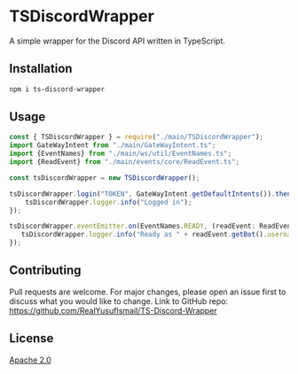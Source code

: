 # TSDiscordWrapper

A simple wrapper for the Discord API written in TypeScript.

## Installation

```bash
npm i ts-discord-wrapper    
```

## Usage

```typescript
const { TSDiscordWrapper } = require("./main/TSDiscordWrapper");
import GateWayIntent from "./main/GateWayIntent.ts";
import {EventNames} from "./main/ws/util/EventNames.ts";
import {ReadEvent} from "./main/events/core/ReadEvent.ts";

const tsDiscordWrapper = new TSDiscordWrapper();

tsDiscordWrapper.login("TOKEN", GateWayIntent.getDefaultIntents()).then(() => {
    tsDiscordWrapper.logger.info("Logged in");
});

tsDiscordWrapper.eventEmitter.on(EventNames.READY, (readEvent: ReadEvent) => {
   tsDiscordWrapper.logger.info("Ready as " + readEvent.getBot().username);
});

```

## Contributing
Pull requests are welcome. For major changes, please open an issue first to discuss what you would like to change.
Link to GitHub repo: https://github.com/RealYusufIsmail/TS-Discord-Wrapper

## License
[Apache 2.0](https://choosealicense.com/licenses/apache-2.0/)
